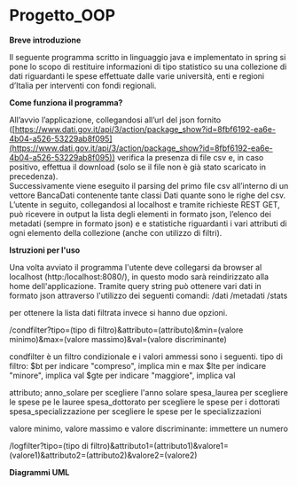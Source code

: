 # Progetto_OOP

**Breve introduzione**

Il seguente programma scritto in linguaggio java e implementato in spring si pone lo scopo di restituire informazioni di tipo statistico su una collezione di dati riguardanti le spese effettuate dalle varie università, enti e regioni d’Italia per interventi con fondi regionali.

**Come funziona il programma?**

All’avvio l’applicazione, collegandosi all’url del json fornito ([https://www.dati.gov.it/api/3/action/package_show?id=8fbf6192-ea6e-4b04-a526-53229ab8f095](https://www.dati.gov.it/api/3/action/package_show?id=8fbf6192-ea6e-4b04-a526-53229ab8f095)) verifica la presenza di file csv e, in caso positivo, effettua il download (solo se il file non è già stato scaricato in precedenza).  
Successivamente viene eseguito il parsing del primo file csv all’interno di un vettore BancaDati contenente tante classi Dati quante sono le righe del csv.  
L’utente in seguito, collegandosi al localhost e tramite richieste REST GET, può ricevere in output la lista degli elementi in formato json, l’elenco dei metadati (sempre in formato json) e e statistiche riguardanti i vari attributi di ogni elemento della collezione (anche con utilizzo di filtri).

**Istruzioni per l'uso**

Una volta avviato il programma l'utente deve collegarsi da browser al localhost (http:/localhost:8080/), in questo modo sarà reindirizzato alla home dell'applicazione. Tramite query string può ottenere vari dati in formato json attraverso l'utilizzo dei seguenti comandi:
/dati
/metadati
/stats

per ottenere la lista dati filtrata invece si hanno due opzioni.

/condfilter?tipo=(tipo di filtro)&attributo=(attributo)&min=(valore minimo)&max=(valore massimo)&val=(valore discriminante)

condfilter è un filtro condizionale e i valori ammessi sono i seguenti.
tipo di filtro:
$bt per indicare "compreso", implica min e max
$lte per indicare "minore", implica val
$gte per indicare "maggiore", implica val

attributo;
anno_solare per scegliere l'anno solare
spesa_laurea per scegliere le spese pe le lauree
spesa_dottorato per scegliere le spese per i dottorati
spesa_specializzazione per scegliere le spese per le specializzazioni

valore minimo, valore massimo e valore discriminante: immettere un numero
        
/logfilter?tipo=(tipo di filtro)&attributo1=(attributo1)&valore1=(valore1)&attributo2=(attributo2)&valore2=(valore2)



**Diagrammi UML**


<!--stackedit_data:
eyJoaXN0b3J5IjpbMTg0ODk5MDc3MCw0OTc2MzE0MjUsMTMzOD
I4OTYyN119
-->